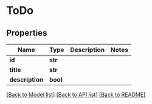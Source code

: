 # ToDo

## Properties
Name | Type | Description | Notes
------------ | ------------- | ------------- | -------------
**id** | **str** |  | 
**title** | **str** |  | 
**description** | **bool** |  | 

[[Back to Model list]](../README.md#documentation-for-models) [[Back to API list]](../README.md#documentation-for-api-endpoints) [[Back to README]](../README.md)

